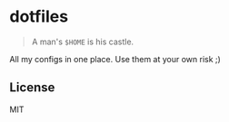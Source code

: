 # dotfiles

> A man's `$HOME` is his castle.

All my configs in one place. Use them at your own risk ;)

## License

MIT
